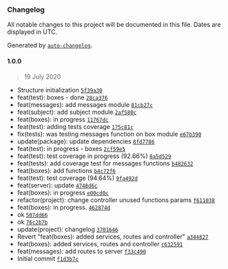 ### Changelog

All notable changes to this project will be documented in this file. Dates are displayed in UTC.

Generated by [`auto-changelog`](https://github.com/CookPete/auto-changelog).

#### 1.0.0

> 19 July 2020

- Structure initialization [`5f39a30`](https://github.com/Elymne/agora-back/commit/5f39a30281549e7a33a37f038f6e04c87a804094)
- feat(test): boxes - done [`28ca376`](https://github.com/Elymne/agora-back/commit/28ca3760982e0a128e467ea155def7f331b44890)
- feat(messages): add messages module [`81cb27c`](https://github.com/Elymne/agora-back/commit/81cb27c9e78e3c6b73b436adb8121aa48e441bd7)
- feat(subject): add subject module [`2af580c`](https://github.com/Elymne/agora-back/commit/2af580cbddce64008eec3a589fb4336c4a376dee)
- feat(boxes): in progress [`11767dc`](https://github.com/Elymne/agora-back/commit/11767dcfc22d5006cbfbd0b5b7806b6be9545dfe)
- feat(test): adding tests coverage [`175c81c`](https://github.com/Elymne/agora-back/commit/175c81c3d6a9c9aa1b3babd7da28b6f7d1a8dbc1)
- fix(tests): was testing messages function on box module [`e67b390`](https://github.com/Elymne/agora-back/commit/e67b390e581da33f17cfbe9771ad4f9a77aa303f)
- update(package): update dependencies [`8fd7786`](https://github.com/Elymne/agora-back/commit/8fd7786bcf420b6dc2269022e754cfdc80c8148e)
- feat(test): in progress - boxes [`2cf59e5`](https://github.com/Elymne/agora-back/commit/2cf59e5d5683f18e8b66a4509435a82aa9c4b92b)
- feat(test): test coverage in progress (92.66%) [`8a5d529`](https://github.com/Elymne/agora-back/commit/8a5d529ee9c9d66be9a1a1e6b92f714f3252f6eb)
- feat(tests): add coverage test for messages functions [`b482632`](https://github.com/Elymne/agora-back/commit/b482632613b4bba0e56fd7fea349bfd7fb38eced)
- feat(boxes): add functions [`b4c72f6`](https://github.com/Elymne/agora-back/commit/b4c72f684c4e14608e6690345ebceebf0cf774f2)
- feat(test): test coverage (94.64%) [`9fa492d`](https://github.com/Elymne/agora-back/commit/9fa492dc2239bd7e266464e123ae69c89e194c82)
- feat(server): update [`4748d6c`](https://github.com/Elymne/agora-back/commit/4748d6c276421f5bc6b023761f22360a69ff629e)
- feat(boxes): in progress [`e00cd0c`](https://github.com/Elymne/agora-back/commit/e00cd0cd020ce3f067a8ccab1da04aa38fbf64a2)
- refactor(project): change controller unused functions params [`f611038`](https://github.com/Elymne/agora-back/commit/f61103859e31eaa5340cde7d6ed64fa52a48abad)
- feat(boxes): in progress. [`462874d`](https://github.com/Elymne/agora-back/commit/462874dbbe874d6380dfc4a4e58307d02bbca06d)
- ok [`507dd66`](https://github.com/Elymne/agora-back/commit/507dd66271b554a341c8bf93d35f161eab384b02)
- ok [`76c2b7b`](https://github.com/Elymne/agora-back/commit/76c2b7be0330c53409aca771db36fa2a8dd29302)
- update(project): changelog [`3701646`](https://github.com/Elymne/agora-back/commit/37016461410b84c72010c5f880330486d572734e)
- Revert "feat(boxes): added services, routes and controller" [`a344827`](https://github.com/Elymne/agora-back/commit/a3448271c0f6460d14d5f8ac11d983890db4808d)
- feat(boxes): added services, routes and controller [`c632591`](https://github.com/Elymne/agora-back/commit/c632591ca32665402d946ac738c21beabeafaee3)
- feat(messages): add routes to server [`f33c490`](https://github.com/Elymne/agora-back/commit/f33c490b389f5dce7837a1e3500a1f27f424474c)
- Initial commit [`f1d3b7c`](https://github.com/Elymne/agora-back/commit/f1d3b7c3c1554fb2213c0e8ca57ff9d2b8842752)
